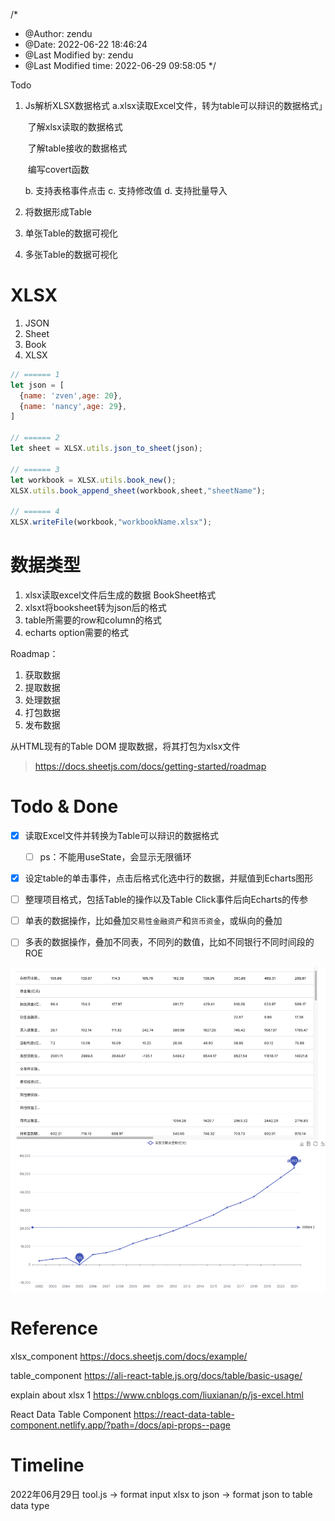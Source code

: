 /*
 * @Author: zendu 
 * @Date: 2022-06-22 18:46:24 
 * @Last Modified by: zendu
 * @Last Modified time: 2022-06-29 09:58:05
 */


Todo
1. Js解析XLSX数据格式
    a.xlsx读取Excel文件，转为table可以辩识的数据格式」
    
    ​		了解xlsx读取的数据格式
    
    ​		了解table接收的数据格式
    
    ​	    编写covert函数
    
    b. 支持表格事件点击
    c. 支持修改值
    d. 支持批量导入
    
2. 将数据形成Table

3. 单张Table的数据可视化

4. 多张Table的数据可视化









# XLSX

1.   JSON
2.   Sheet
3.   Book
4.   XLSX

```javascript
// ====== 1
let json = [
  {name: 'zven',age: 20},
  {name: 'nancy',age: 29},
]

// ====== 2
let sheet = XLSX.utils.json_to_sheet(json);

// ====== 3
let workbook = XLSX.utils.book_new();
XLSX.utils.book_append_sheet(workbook,sheet,"sheetName");

// ====== 4
XLSX.writeFile(workbook,"workbookName.xlsx");
```





# 数据类型

1.   xlsx读取excel文件后生成的数据 BookSheet格式
2.   xlsxt将booksheet转为json后的格式
3.   table所需要的row和column的格式
4.   echarts option需要的格式







Roadmap：

1.   获取数据
2.   提取数据
3.   处理数据
4.   打包数据
5.   发布数据

从HTML现有的Table DOM 提取数据，将其打包为xlsx文件

>   https://docs.sheetjs.com/docs/getting-started/roadmap







# Todo & Done

- [x] 读取Excel文件并转换为Table可以辩识的数据格式

    - [ ] ps：不能用useState，会显示无限循环
- [x] 设定table的单击事件，点击后格式化选中行的数据，并赋值到Echarts图形









- [ ] 整理项目格式，包括Table的操作以及Table Click事件后向Echarts的传参
- [ ] 单表的数据操作，比如叠加`交易性金融资产`和`货币资金`，或纵向的叠加
- [ ] 多表的数据操作，叠加不同表，不同列的数值，比如不同银行不同时间段的ROE






![2022年06月25日](img/image-20220625180940297.png)





# Reference

xlsx_component  https://docs.sheetjs.com/docs/example/

table_component https://ali-react-table.js.org/docs/table/basic-usage/

explain about xlsx 1  https://www.cnblogs.com/liuxianan/p/js-excel.html

React Data Table Component  https://react-data-table-component.netlify.app/?path=/docs/api-props--page





# Timeline

2022年06月29日
tool.js -> format input xlsx to json
        -> format json to table data type

